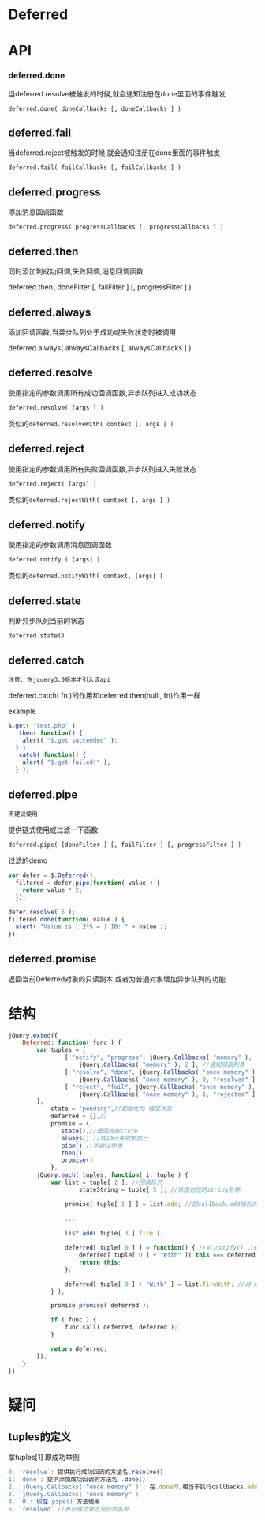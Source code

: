 # Deferred

# API

### deferred.done

当deferred.resolve被触发的时候,就会通知注册在done里面的事件触发

`deferred.done( doneCallbacks [, doneCallbacks ] )`

## deferred.fail

当deferred.reject被触发的时候,就会通知注册在done里面的事件触发

`deferred.fail( failCallbacks [, failCallbacks ] )`

## deferred.progress

添加消息回调函数

`deferred.progress( progressCallbacks [, progressCallbacks ] )`

## deferred.then

同时添加到成功回调,失败回调,消息回调函数

deferred.then( doneFilter [, failFilter ] [, progressFilter ] )

## deferred.always

添加回调函数,当异步队列处于成功或失败状态时被调用

deferred.always( alwaysCallbacks [, alwaysCallbacks ] )

## deferred.resolve

使用指定的参数调用所有成功回调函数,异步队列进入成功状态

`deferred.resolve( [args ] )`

类似的`deferred.resolveWith( context [, args ] )`

## deferred.reject

使用指定的参数调用所有失败回调函数,异步队列进入失败状态

`deferred.reject( [args] )`

类似的`deferred.rejectWith( context [, args ] )`

## deferred.notify

使用指定的参数调用消息回调函数

`deferred.notify ( [args] )`

类似的`deferred.notifyWith( context, [args] )`

## deferred.state

判断异步队列当前的状态

`deferred.state()`

## deferred.catch

`注意: 在jquery3.0版本才引入该api`

deferred.catch( fn )的作用和deferred.then(nulll, fn)作用一样

example

```javascript
$.get( "test.php" )
  .then( function() {
    alert( "$.get succeeded" );
  } )
  .catch( function() {
    alert( "$.get failed!" );
  } );
```

## deferred.pipe

`不建议使用`

提供链式使用或过滤一下函数

`deferred.pipe( [doneFilter ] [, failFilter ] [, progressFilter ] )`

过滤的demo

```javascript
var defer = $.Deferred(),
  filtered = defer.pipe(function( value ) {
    return value * 2;
  });
 
defer.resolve( 5 );
filtered.done(function( value ) {
  alert( "Value is ( 2*5 = ) 10: " + value );
});
```

## deferred.promise

返回当前Deferred对象的只读副本,或者为普通对象增加异步队列的功能

# 结构

```javascript
jQuery.exted({
    Deferred: function( func ) {
        var tuples = [
            	[ "notify", "progress", jQuery.Callbacks( "memory" ),
					jQuery.Callbacks( "memory" ), 2 ], //通知回调列表
				[ "resolve", "done", jQuery.Callbacks( "once memory" ),
					jQuery.Callbacks( "once memory" ), 0, "resolved" ], //成功回调列表
				[ "reject", "fail", jQuery.Callbacks( "once memory" ),
					jQuery.Callbacks( "once memory" ), 1, "rejected" ] // 失败回调列表
        ],
            state = 'pending',//初始化为 待定状态
            deferred = {},//
            promise = {
               state(),//返回当前state
               always(),//成功or失败都执行
               pipe(),//不建议使用
               then(),
               promise()
            },
        jQuery.each( tuples, function( i, tuple ) {
            var list = tuple[ 2 ], //回调队列 
                    stateString = tuple[ 5 ]; //状态对应的string名称 

                promise[ tuple[ 1 ] ] = list.add; //把callback.add给到对应的progress done fail 
                
                ...
                
                list.add( tuple[ 3 ].fire );

                deferred[ tuple[ 0 ] ] = function() { //对.notify() .resolve() .reject()进行封装
                    deferred[ tuple[ 0 ] + "With" ]( this === deferred ? undefined : this, arguments );
                    return this;
                };

                deferred[ tuple[ 0 ] + "With" ] = list.fireWith; //对.notifyWith() .resolveWith()  .rejectWith()进行封装
            } );

            promise.promise( deferred );

            if ( func ) {
                func.call( deferred, deferred );
            }

            return deferred;            
        });
    }
})
```

# 疑问

## tuples的定义

拿tuples[1] 即成功举例

```javascript
0. `resolve`: 提供执行成功回调的方法名.resolve()
1. `done`: 提供添加成功回调的方法名 .done()
2. `jQuery.Callbacks( "once memory" )`: 在.done时,相当于执行callbacks.add,在.resolve时相当于执行这个callbacks.fireWith
3. `jQuery.Callbacks( "once memory" )`
4. `0`: 仅在`pipe()`方法使用
5. `resolved` //表示成功状态对应的名称
```
